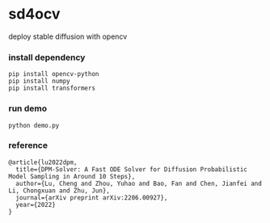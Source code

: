 # sd4ocv
deploy stable diffusion with opencv

### install dependency
```
pip install opencv-python
pip install numpy
pip install transformers
```

### run demo
```
python demo.py
```

### reference
```
@article{lu2022dpm,
  title={DPM-Solver: A Fast ODE Solver for Diffusion Probabilistic Model Sampling in Around 10 Steps},
  author={Lu, Cheng and Zhou, Yuhao and Bao, Fan and Chen, Jianfei and Li, Chongxuan and Zhu, Jun},
  journal={arXiv preprint arXiv:2206.00927},
  year={2022}
}
```
